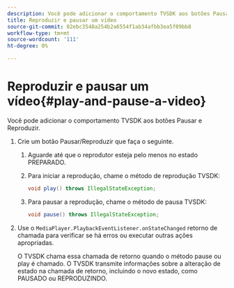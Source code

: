 ```yaml
---
description: Você pode adicionar o comportamento TVSDK aos botões Pausar e Reproduzir.
title: Reproduzir e pausar um vídeo
source-git-commit: 02ebc3548a254b2a6554f1ab34afbb3ea5f09bb8
workflow-type: tm+mt
source-wordcount: '111'
ht-degree: 0%

---
```


# Reproduzir e pausar um vídeo{#play-and-pause-a-video}

Você pode adicionar o comportamento TVSDK aos botões Pausar e Reproduzir.

1. Crie um botão Pausar/Reproduzir que faça o seguinte.
   1. Aguarde até que o reprodutor esteja pelo menos no estado PREPARADO.
   1. Para iniciar a reprodução, chame o método de reprodução TVSDK:

      ```java
      void play() throws IllegalStateException;
      ```

   1. Para pausar a reprodução, chame o método de pausa TVSDK:

      ```java
      void pause() throws IllegalStateException;
      ```

1. Use o `MediaPlayer.PlaybackEventListener.onStateChanged` retorno de chamada para verificar se há erros ou executar outras ações apropriadas.

   O TVSDK chama essa chamada de retorno quando o método pause ou play é chamado. O TVSDK transmite informações sobre a alteração de estado na chamada de retorno, incluindo o novo estado, como PAUSADO ou REPRODUZINDO.
